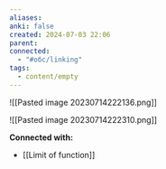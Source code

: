 ```yaml
---
aliases: 
anki: false
created: 2024-07-03 22:06
parent: 
connected:
  - "#обс/linking"
tags:
  - content/empty
---
```




![[Pasted image 20230714222136.png]]

![[Pasted image 20230714222310.png]]















**Connected with:**
- [[Limit of function]]


